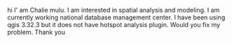 hi I' am Chalie mulu. I am interested in spatial analysis and modeling. I am currently working national database management center. I have been using qgis 3.32.3 but it does not have hotspot analysis plugin. Would you fix my problem. Thank you


